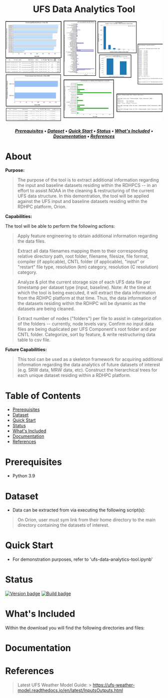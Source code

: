 <h1 align="center">
UFS Data Analytics Tool
</h1>

<p align="center">
    <img src="images/header.png" width="670" height="320">
</p>

<h5 align="center">
    
[Prerequisites](#Prerequisites) • [Dataset](#Dataset) • [Quick Start](#Quick-Start) • [Status](#Status)
 • [What's Included](#What's-Included) • [Documentation](#Documentation) • [References](#Creator(s))

</h5>

# About

__Purpose:__ 

> The purpose of the tool is to extract additional information regarding the input and baseline datasets residing within the RDHPCS -- in an effort to assist NOAA in the cleaning & restructuring of the current UFS data structure. In this demontration, the tool will be applied against the UFS input and baseline datasets residing within the RDHPC platform, Orion.

__Capabilities:__ 

The tool will be able to perform the following actions:

> Apply feature engineering to obtain additional information regarding the data files. 
  
> Extract all data filenames mapping them to their corresponding relative directory path, 
  root folder, filename, filesize, file format, compiler (if applicable), CNTL folder (if applicable),
  "input" or "restart" file type, resolution (km) category, resolution (C resolution) category. 
  
> Analyze & plot the current storage size of each UFS data file per timestamp per dataset type (input, baseline). 
  Note: At the time at which the tool is being executed, it will extract the data information from the RDHPC
  platform at that time. Thus, the data information of the datasets residing within the RDHPC will be dynamic 
  as the datasets are being cleaned.
  
> Extract number of nodes ("folders") per file to assist in categorization of the folders -- currently, node levels vary.
> Confirm no input data files are being duplicated per UFS Component's root folder and per CNTL folder.
> Categorize, sort by feature, & write restructuring data table to csv file.

__Future Capabilities:__  
> This tool can be used as a skeleton framework for acquiring additional information regarding the data analytics of future datasets of interest (e.g. SRW data, MRW data, etc).
> Construct the hierarchical trees for each unique dataset residing within a RDHPC platform.

# Table of Contents
* [Prerequisites](#Prerequisites)
* [Dataset](#Dataset)
* [Quick Start](#Quick-Start)
* [Status](#Status)
* [What's Included](#What's-Included)
* [Documentation](#Documentation)
* [References](#Creator(s))

# Prerequisites
* Python 3.9

# Dataset
* Data can be extracted from via executing the following script(s):

> On Orion, user must sym link from their home directory to the main directory containing the datasets of interest.

# Quick Start
* For demonstration purposes, refer to 'ufs-data-analytics-tool.ipynb'

# Status
[![Version badge](https://img.shields.io/badge/Python-3.9-blue.svg)](https://shields.io/)
[![Build badge](https://img.shields.io/badge/Build--gray.svg)](https://shields.io/)

# What's Included
Within the download you will find the following directories and files:

> 

# Documentation

# References
> Latest UFS Weather Model Guide:
    > https://ufs-weather-model.readthedocs.io/en/latest/InputsOutputs.html

